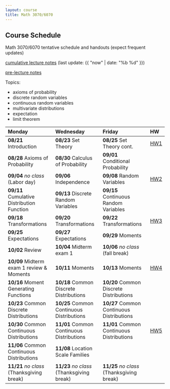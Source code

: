 ```yaml
---
layout: course
title: Math 3070/6070
---
```


## Course Schedule

Math 3070/6070 tentative schedule and handouts (expect frequent updates)

[cumulative lecture notes](../notes/combined.pdf) (last update: {{ "now" | date: "%b %d" }})

[pre-lecture notes](../notes/current.pdf)


<!---->

Topics:

- axioms of probability
- discrete random variables
- continuous random variables
- multivariate distributions
- expectation
- limit theorem


| Monday | Wednesday | Friday | HW |
|:-----------|:-----------|:------------|:---|
| **08/21** Introduction | **08/23** Set Theory | **08/25** Set Theory cont. | [HW1](../HW/HW1/HW1.pdf)|
| **08/28** Axioms of Probability | **08/30** Calculus of Probability | **09/01** Conditional Probability | |
| **09/04** _no class_ (Labor day)| **09/06** Independence  | **09/08** Random Variables  | [HW2](../HW/HW1.5/HW2.pdf) |
| **09/11** Cumulative Distribution Function | **09/13** Discrete Random Variables | **09/15** Continuous Random Variables | |
| **09/18** Transformations | **09/20** Transformations | **09/22** Transformations | [HW3](../HW/HW2/HW3.pdf) |
| **09/25** Expectations | **09/27** Expectations | **09/29** Moments | |
| **10/02** Review  | **10/04** Midterm exam 1 | **10/06** _no class_ (fall break) | |
| **10/09** Midterm exam 1 review & Moments | **10/11** Moments | **10/13** Moments | [HW4](../HW/HW4/HW4.pdf)|
| **10/16** Moment Generating Functions | **10/18** Common Discrete Distributions | **10/20** Common Discrete Distributions | |
| **10/23** Common Discrete Distributions | **10/25** Common Continuous Distributions | **10/27** Common Continuous Distributions | |
| **10/30** Common Continuous Distributions | **11/01** Common Continuous Distributions | **11/01** Common Continuous Distributions | [HW5](../HW/HW5/HW5.pdf) |
| **11/06** Common Continuous Distributions | **11/08** Location Scale Families | | |
| **11/21** _no class_ (Thanksgiving break) | **11/23** _no class_ (Thanksgiving break) | **11/25** _no class_ (Thanksgiving break) | |
